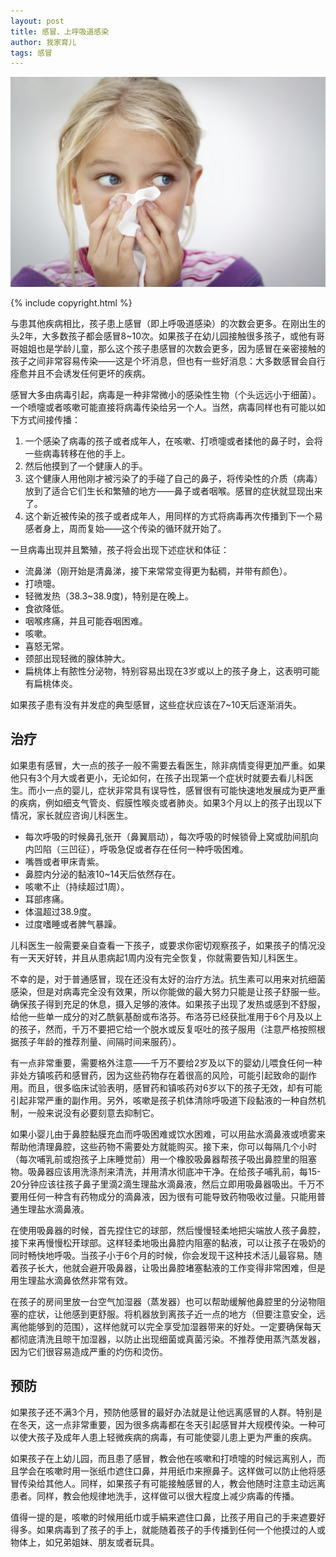 ```yaml
---
layout: post
title: 感冒、上呼吸道感染
author: 我家育儿
tags: 感冒
---
```

![感冒](images/w7.jpg)

{% include copyright.html %}

与患其他疾病相比，孩子患上感冒（即上呼吸道感染）的次数会更多。在刚出生的头2年，大多数孩子都会感冒8~10次。如果孩子在幼儿园接触很多孩子，或他有哥哥姐姐也是学龄儿童，那么这个孩子患感冒的次数会更多，因为感冒在亲密接触的孩子之间非常容易传染——这是个坏消息，但也有一些好消息：大多数感冒会自行痊愈并且不会诱发任何更坏的疾病。

感冒大多由病毒引起，病毒是一种非常微小的感染性生物（个头远远小于细菌）。一个喷嚏或者咳嗽可能直接将病毒传染给另一个人。当然，病毒同样也有可能以如下方式间接传播：

1. 一个感染了病毒的孩子或者成年人，在咳嗽、打喷嚏或者揉他的鼻子时，会将一些病毒转移在他的手上。
2. 然后他摸到了一个健康人的手。
3. 这个健康人用他刚才被污染了的手碰了自己的鼻子，将传染性的介质（病毒）放到了适合它们生长和繁殖的地方——鼻子或者咽喉。感冒的症状就显现出来了。
4. 这个新近被传染的孩子或者成年人，用同样的方式将病毒再次传播到下一个易感者身上，周而复始——这个传染的循环就开始了。


一旦病毒出现并且繁殖，孩子将会出现下述症状和体征：

* 流鼻涕（刚开始是清鼻涕，接下来常常变得更为黏稠，并带有颜色）。
* 打喷嚏。
* 轻微发热（38.3~38.9度)，特别是在晚上。
* 食欲降低。
* 咽喉疼痛，并且可能吞咽困难。
* 咳嗽。
* 喜怒无常。
* 颈部出现轻微的腺体肿大。
* 扁桃体上有脓性分泌物，特别容易出现在3岁或以上的孩子身上，这表明可能有扁桃体炎。

如果孩子患有没有并发症的典型感冒，这些症状应该在7~10天后逐渐消失。

## 治疗

如果患有感冒，大一点的孩子一般不需要去看医生，除非病情变得更加严重。如果他只有3个月大或者更小，无论如何，在孩子出现第一个症状时就要去看儿科医生。而小一点的婴儿，症状非常具有误导性，感冒很有可能快速地发展成为更严重的疾病，例如细支气管炎、假膜性喉炎或者肺炎。如果3个月以上的孩子出现以下情况，家长就应咨询儿科医生。

* 每次呼吸的时候鼻孔张开（鼻翼扇动），每次呼吸的时候锁骨上窝或肋间肌向内凹陷（三凹征），呼吸急促或者存在任何一种呼吸困难。
* 嘴唇或者甲床青紫。
* 鼻腔内分泌的黏液10~14天后依然存在。
* 咳嗽不止（持续超过1周）。
* 耳部疼痛。
* 体温超过38.9度。
* 过度嗜睡或者脾气暴躁。

儿科医生一般需要亲自查看一下孩子，或要求你密切观察孩子，如果孩子的情况没有一天天好转，并且从患病起1周内没有完全恢复，你就需要告知儿科医生。

不幸的是，对于普通感冒，现在还没有太好的治疗方法。抗生素可以用来对抗细菌感染，但是对病毒完全没有效果，所以你能做的最大努力只能是让孩子舒服一些。确保孩子得到充足的休息，摄入足够的液体。如果孩子出现了发热或感到不舒服，给他一些单一成分的对乙酰氨基酚或布洛芬。布洛芬已经获批准用于6个月及以上的孩子，然而，千万不要把它给一个脱水或反复呕吐的孩子服用（注意严格按照根据孩子年龄的推荐剂量、间隔时间来服药）。

有一点非常重要，需要格外注意——千万不要给2岁及以下的婴幼儿喂食任何一种非处方镇咳药和感冒药，因为这些药物存在着很高的风险，可能引起致命的副作用。而且，很多临床试验表明，感冒药和镇咳药对6岁以下的孩子无效，却有可能引起非常严重的副作用。另外，咳嗽是孩子机体清除呼吸道下段黏液的一种自然机制，一般来说没有必要刻意去抑制它。

如果小婴儿由于鼻腔黏膜充血而呼吸困难或饮水困难，可以用盐水滴鼻液或喷雾来帮助他清理鼻腔，这些药物不需要处方就能购买。接下来，你可以每隔几个小时（每次哺乳前或抱孩子上床睡觉前）用一个橡胶吸鼻器帮孩子吸出鼻腔里的阻塞物。吸鼻器应该用洗涤剂来清洗，并用清水彻底冲干净。在给孩子哺乳前，每15-20分钟应该往孩子鼻子里滴2滴生理盐水滴鼻液，然后立即用吸鼻器吸出。千万不要用任何一种含有药物成分的滴鼻液，因为很有可能导致药物吸收过量。只能用普通生理盐水滴鼻液。

在使用吸鼻器的时候，首先捏住它的球部，然后慢慢轻柔地把尖端放人孩子鼻腔，接下来再慢慢松开球部。这样轻柔地吸出鼻腔内阻塞的黏液，可以让孩子在吸奶的同时畅快地呼吸。当孩子小于6个月的时候，你会发现干这种技术活儿最容易。随着孩子长大，他就会避开吸鼻器，让吸出鼻腔堵塞黏液的工作变得非常困难，但是用生理盐水滴鼻依然非常有效。

在孩子的房间里放一台空气加湿器（蒸发器）也可以帮助缓解他鼻腔里的分泌物阻塞的症状，让他感到更舒服。将机器放到离孩子近一点的地方（但要注意安全，远离他能够到的范围），这样他就可以完全享受加湿器带来的好处。一定要确保每天都彻底清洗且晾干加湿器，以防止出现细菌或真菌污染。不推荐使用蒸汽蒸发器，因为它们很容易造成严重的灼伤和烫伤。

## 预防

如果孩子还不满3个月，预防他感冒的最好办法就是让他远离感冒的人群。特别是在冬天，这一点非常重要，因为很多病毒都在冬天引起感冒并大规模传染。一种可以使大孩子及成年人患上轻微疾病的病毒，有可能使婴儿患上更为严重的疾病。

如果孩子在上幼儿园，而且患了感冒，教会他在咳嗽和打喷嚏的时候远离别人，而且学会在咳嗽时用一张纸巾遮住口鼻，并用纸巾来擦鼻子。这样做可以防止他将感冒传染给其他人。同样，如果孩子有可能接触感冒的人，教会他随时注意主动远离患者。同样，教会他规律地洗手，这样做可以很大程度上减少病毒的传播。

值得一提的是，咳嗽的时候用纸巾或手絹来遮住口鼻，比孩子用自己的手来遮要好得多。如果病毒到了孩子的手上，就能随着孩子的手传播到任何一个他摸过的人或物体上，如兄弟姐妹、朋友或者玩具。

